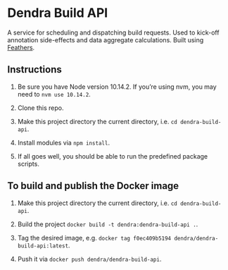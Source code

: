 # Dendra Build API

A service for scheduling and dispatching build requests. Used to kick-off annotation side-effects and data aggregate calculations. Built using [Feathers](https://feathersjs.com).


## Instructions

1. Be sure you have Node version 10.14.2. If you’re using nvm, you may need to `nvm use 10.14.2`.

2. Clone this repo.

3. Make this project directory the current directory, i.e. `cd dendra-build-api`.

4. Install modules via `npm install`.

5. If all goes well, you should be able to run the predefined package scripts.


## To build and publish the Docker image

1. Make this project directory the current directory, i.e. `cd dendra-build-api`.

2. Build the project `docker build -t dendra:dendra-build-api .`.

3. Tag the desired image, e.g. `docker tag f0ec409b5194 dendra/dendra-build-api:latest`.

4. Push it via `docker push dendra/dendra-build-api`.

